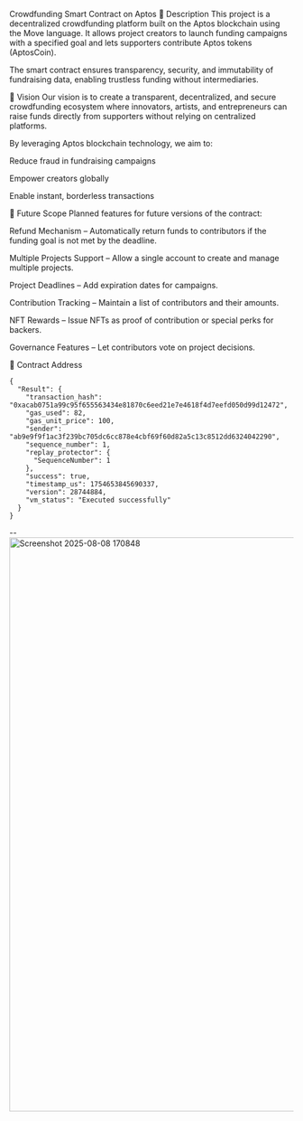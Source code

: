 Crowdfunding Smart Contract on Aptos
📌 Description
This project is a decentralized crowdfunding platform built on the Aptos blockchain using the Move language.
It allows project creators to launch funding campaigns with a specified goal and lets supporters contribute Aptos tokens (AptosCoin).

The smart contract ensures transparency, security, and immutability of fundraising data, enabling trustless funding without intermediaries.

🎯 Vision
Our vision is to create a transparent, decentralized, and secure crowdfunding ecosystem where innovators, artists, and entrepreneurs can raise funds directly from supporters without relying on centralized platforms.

By leveraging Aptos blockchain technology, we aim to:

Reduce fraud in fundraising campaigns

Empower creators globally

Enable instant, borderless transactions

🚀 Future Scope
Planned features for future versions of the contract:

Refund Mechanism – Automatically return funds to contributors if the funding goal is not met by the deadline.

Multiple Projects Support – Allow a single account to create and manage multiple projects.

Project Deadlines – Add expiration dates for campaigns.

Contribution Tracking – Maintain a list of contributors and their amounts.

NFT Rewards – Issue NFTs as proof of contribution or special perks for backers.

Governance Features – Let contributors vote on project decisions.

📜 Contract Address
```
{
  "Result": {
    "transaction_hash": "0xacab0751a99c95f655563434e81870c6eed21e7e4618f4d7eefd050d99d12472",
    "gas_used": 82,
    "gas_unit_price": 100,
    "sender": "ab9e9f9f1ac3f239bc705dc6cc878e4cbf69f60d82a5c13c8512dd6324042290",
    "sequence_number": 1,
    "replay_protector": {
      "SequenceNumber": 1
    },
    "success": true,
    "timestamp_us": 1754653845690337,
    "version": 28744884,
    "vm_status": "Executed successfully"
  }
}
```

--
<img width="1919" height="1016" alt="Screenshot 2025-08-08 170848" src="https://github.com/user-attachments/assets/c3b2d358-2351-4a34-9a5d-ed3712abde06" />
